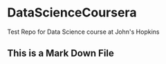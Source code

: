 # DataScienceCoursera
Test Repo for Data Science course at John's Hopkins
## This is a Mark Down File

